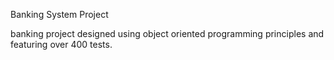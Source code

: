 Banking System Project

banking project designed using object oriented programming principles and featuring over 400 tests.
